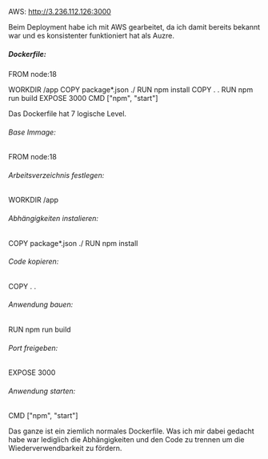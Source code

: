 AWS: http://3.236.112.126:3000

Beim Deployment habe ich mit AWS gearbeitet, da ich damit bereits bekannt war und es konsistenter funktioniert hat als Auzre.


##### Dockerfile:

FROM node:18

WORKDIR /app
COPY package*.json ./
RUN npm install
COPY . .
RUN npm run build
EXPOSE 3000
CMD ["npm", "start"]


Das Dockerfile hat 7 logische Level. 


###### Base Immage: 
FROM node:18

###### Arbeitsverzeichnis festlegen:
WORKDIR /app

###### Abhängigkeiten instalieren:
COPY package*.json ./
RUN npm install

###### Code kopieren:
COPY . .

###### Anwendung bauen:
RUN npm run build

###### Port freigeben:
EXPOSE 3000

###### Anwendung starten:
CMD ["npm", "start"]


Das ganze ist ein ziemlich normales Dockerfile. Was ich mir dabei gedacht habe war lediglich die Abhängigkeiten und den Code zu trennen um die Wiederverwendbarkeit zu fördern.

